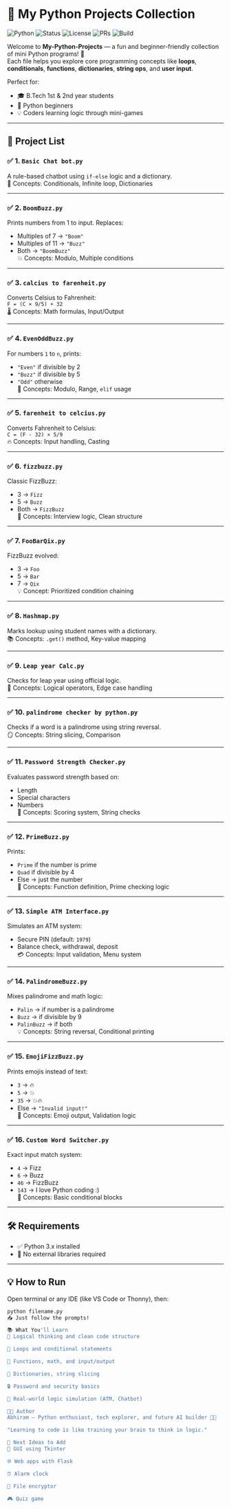 # 🐍 My Python Projects Collection


![Python](https://img.shields.io/badge/Python-3.10-blue?logo=python&logoColor=white)
![Status](https://img.shields.io/badge/Status-Completed-brightgreen?style=flat-square)
![License](https://img.shields.io/badge/License-MIT-orange)
![PRs](https://img.shields.io/badge/PRs-Welcome-ff69b4)
![Build](https://img.shields.io/badge/Made%20With-Love-red)

Welcome to **My-Python-Projects** — a fun and beginner-friendly collection of mini Python programs! 🎉  
Each file helps you explore core programming concepts like **loops**, **conditionals**, **functions**, **dictionaries**, **string ops**, and **user input**.

Perfect for:
- 🎓 B.Tech 1st & 2nd year students  
- 🧠 Python beginners  
- 💡 Coders learning logic through mini-games

---

## 📁 Project List

### ✅ 1. `Basic Chat bot.py`
A rule-based chatbot using `if-else` logic and a dictionary.  
🧠 Concepts: Conditionals, Infinite loop, Dictionaries

---

### ✅ 2. `BoomBuzz.py`
Prints numbers from 1 to input. Replaces:
- Multiples of 7 → `"Boom"`  
- Multiples of 11 → `"Buzz"`  
- Both → `"BoomBuzz"`  
💥 Concepts: Modulo, Multiple conditions

---

### ✅ 3. `calcius to farenheit.py`
Converts Celsius to Fahrenheit:  
`F = (C × 9/5) + 32`  
🌡️ Concepts: Math formulas, Input/Output

---

### ✅ 4. `EvenOddBuzz.py`
For numbers `1` to `n`, prints:
- `"Even"` if divisible by 2  
- `"Buzz"` if divisible by 5  
- `"Odd"` otherwise  
🔄 Concepts: Modulo, Range, `elif` usage

---

### ✅ 5. `farenheit to celcius.py`
Converts Fahrenheit to Celsius:  
`C = (F - 32) × 5/9`  
🔥 Concepts: Input handling, Casting

---

### ✅ 6. `fizzbuzz.py`
Classic FizzBuzz:
- 3 → `Fizz`  
- 5 → `Buzz`  
- Both → `FizzBuzz`  
🎯 Concepts: Interview logic, Clean structure

---

### ✅ 7. `FooBarQix.py`
FizzBuzz evolved:
- 3 → `Foo`  
- 5 → `Bar`  
- 7 → `Qix`  
💡 Concept: Prioritized condition chaining

---

### ✅ 8. `Hashmap.py`
Marks lookup using student names with a dictionary.  
📚 Concepts: `.get()` method, Key-value mapping

---

### ✅ 9. `Leap year Calc.py`
Checks for leap year using official logic.  
📆 Concepts: Logical operators, Edge case handling

---

### ✅ 10. `palindrome checker by python.py`
Checks if a word is a palindrome using string reversal.  
🪞 Concepts: String slicing, Comparison

---

### ✅ 11. `Password Strength Checker.py`
Evaluates password strength based on:
- Length  
- Special characters  
- Numbers  
🔐 Concepts: Scoring system, String checks

---

### ✅ 12. `PrimeBuzz.py`
Prints:
- `Prime` if the number is prime  
- `Quad` if divisible by 4  
- Else → just the number  
🧠 Concepts: Function definition, Prime checking logic

---

### ✅ 13. `Simple ATM Interface.py`
Simulates an ATM system:
- Secure PIN (default: `1979`)  
- Balance check, withdrawal, deposit  
💳 Concepts: Input validation, Menu system

---

### ✅ 14. `PalindromeBuzz.py`
Mixes palindrome and math logic:
- `Palin` → if number is a palindrome  
- `Buzz` → if divisible by 9  
- `PalinBuzz` → if both  
💡 Concepts: String reversal, Conditional printing

---

### ✅ 15. `EmojiFizzBuzz.py`
Prints emojis instead of text:
- `3` → 🔥  
- `5` → 💥  
- `35` → 💥🔥  
- Else → `"Invalid input!"`  
🎨 Concepts: Emoji output, Validation logic

---

### ✅ 16. `Custom Word Switcher.py`
Exact input match system:
- `4` → Fizz  
- `6` → Buzz  
- `46` → FizzBuzz  
- `143` → I love Python coding :)  
📌 Concepts: Basic conditional blocks

---

## 🛠️ Requirements

- ✅ Python 3.x installed
- 🚫 No external libraries required

---

## 💡 How to Run

Open terminal or any IDE (like VS Code or Thonny), then:

```bash
python filename.py
📥 Just follow the prompts!

📚 What You'll Learn
🧠 Logical thinking and clean code structure

🔁 Loops and conditional statements

🧮 Functions, math, and input/output

💾 Dictionaries, string slicing

🔒 Password and security basics

🧪 Real-world logic simulation (ATM, Chatbot)

🧑‍💻 Author
Abhiram — Python enthusiast, tech explorer, and future AI builder 👨‍💻

"Learning to code is like training your brain to think in logic."

🚀 Next Ideas to Add
🎨 GUI using Tkinter

🌐 Web apps with Flask

⏰ Alarm clock

🔐 File encryptor

🎮 Quiz game
